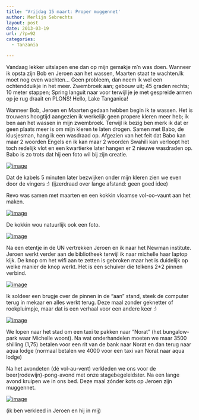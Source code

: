 ```yaml
---
title: 'Vrijdag 15 maart: Proper muggennet'
author: Merlijn Sebrechts
layout: post
date: 2013-03-19
url: /?p=92
categories:
  - Tanzania

---
```

Vandaag lekker uitslapen ene dan op mijn gemakje m&#8217;n was doen. Wanneer ik opsta zijn Bob en Jeroen aan het wassen, Maarten staat te wachten.Ik moet nog even wachten&#8230; Geen probleem, dan neem ik wel een ochtendduikje in het meer. Zwembroek aan; gebouw uit; 45 graden rechts; 10 meter stappen; Spring languit naar voor terwijl je je met gespreide armen op je rug draait en PLONS! Hello, Lake Tanganica!

Wanneer Bob, Jeroen en Maarten gedaan hebben begin ik te wassen. Het is trouwens hoogtijd aangezien ik werkelijk geen propere kleren meer heb; ik ben aan het wassen in mijn zwembroek. Terwijl ik bezig ben merk ik dat er geen plaats meer is om mijn kleren te laten drogen. Samen met Babo, de klusjesman, hang ik een wasdraad op. Afgezien van het feit dat Babo kan maar 2 woorden Engels en ik kan maar 2 woorden Swahili kan verloopt het toch redelijk vlot en een kwartierke later hangen er 2 nieuwe wasdraden op. Babo is zo trots dat hij een foto wil bij zijn creatie.

[<img title="DSC_0309.jpg" class="alignnone size-full" alt="image" src="http://178.62.244.89/wp-content/uploads/2013/03/wpid-DSC_0309.jpg" />][1]

Dat de kabels 5 minuten later bezwijken onder mijn kleren zien we even door de vingers  <img src="http://merlijn.sebrechts.be/wp-includes/images/smilies/simple-smile.png" alt=":)" class="wp-smiley" style="height: 1em; max-height: 1em;" />(ijzerdraad over lange afstand: geen goed idee)

Revo was samen met maarten en een kokkin vloamse vol-oo-vaunt aan het maken.

[<img title="DSC_0311.jpg" class="alignnone size-full" alt="image" src="http://178.62.244.89/wp-content/uploads/2013/03/wpid-DSC_0311.jpg" />][2]

De kokkin wou natuurlijk ook een foto.

[<img title="DSC_0312.jpg" class="alignnone size-full" alt="image" src="http://178.62.244.89/wp-content/uploads/2013/03/wpid-DSC_0312.jpg" />][3]

Na een etentje in de UN vertrekken Jeroen en ik naar het Newman institute. Jeroen werkt verder aan de bibliotheek terwijl ik naar michelle haar laptop kijk. De knop om het wifi aan te zetten is gebroken maar het is duidelijk op welke manier de knop werkt. Het is een schuiver die telkens 2*2 pinnen verbind.

[<img title="DSC_0315.jpg" class="alignnone size-full" alt="image" src="http://178.62.244.89/wp-content/uploads/2013/03/wpid-DSC_0315.jpg" />][4]

Ik soldeer een brugje over de pinnen in de &#8220;aan&#8221; stand, steek de computer terug in mekaar en alles werkt terug. Deze maal zonder geknetter of rookpluimpje, maar dat is een verhaal voor een andere keer <img src="http://merlijn.sebrechts.be/wp-includes/images/smilies/simple-smile.png" alt=":)" class="wp-smiley" style="height: 1em; max-height: 1em;" />

[<img title="DSC_0316.jpg" class="alignnone size-full" alt="image" src="http://178.62.244.89/wp-content/uploads/2013/03/wpid-DSC_0316.jpg" />][5]

We lopen naar het stad om een taxi te pakken naar &#8220;Norat&#8221; (het bungalow-park waar Michelle woont). Na wat onderhandelen moeten we maar 3500 shilling (1,75) betalen voor een rit van de bank naar Norat en dan terug naar aqua lodge (normaal betalen we 4000 voor een taxi van Norat naar aqua lodge)

Na het avondeten (dé vol-au-vent) verkleden we ons voor de beer(rodewijn)-pong-avond met onze stagebegeleidster. Na een lange avond kruipen we in ons bed. Deze maal zónder kots op Jeroen zijn muggennet.
  
[<img title="DSC_3512.JPG" class="alignnone size-full" alt="image" src="http://178.62.244.89/wp-content/uploads/2013/03/wpid-DSC_35121.jpg" />][6] 

(ik ben verkleed in Jeroen en hij in mij)

 [1]: http://178.62.244.89/wp-content/uploads/2013/03/wpid-DSC_0309.jpg
 [2]: http://178.62.244.89/wp-content/uploads/2013/03/wpid-DSC_0311.jpg
 [3]: http://178.62.244.89/wp-content/uploads/2013/03/wpid-DSC_0312.jpg
 [4]: http://178.62.244.89/wp-content/uploads/2013/03/wpid-DSC_0315.jpg
 [5]: http://178.62.244.89/wp-content/uploads/2013/03/wpid-DSC_0316.jpg
 [6]: http://178.62.244.89/wp-content/uploads/2013/03/wpid-DSC_35121.jpg
